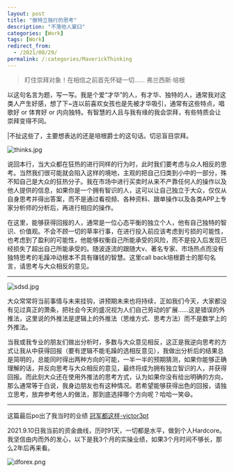 ```yaml
---
layout: post
title: "做特立独行的思考"
description: "不落他人窠臼"
categories: [Work]
tags: [Work]
redirect_from:
  - /2021/08/29/
permalink: /:categories/MaverickThinking
---
```


>盯住崇拜对象！在相信之前首先怀疑一切......     弗兰西斯·培根

以这句名言为题，写一写。我是个爱“才华”的人，有才华、独特的人，通常我对这类人产生好感，想了下~连以前喜欢女孩也是先被才华吸引，通常有这些特点，唱歌好 or 体育好 or 内向独特。有智慧的人且与我有缘的我会崇拜，有些特质会让崇拜变得不同。

|不扯这些了，主要想表达的还是培根爵士的这句话。切忌盲目崇拜。

![thinks.jpg](https://i.loli.net/2021/08/29/YEqG9ux2UDVntX8.jpg)

说回本行，当大众都在狂热的进行同样的行为时，此时我们要考虑与众人相反的思考。当然我们很可能就会陷入这样的境地，主观的把自己归类到小中的一部分，殊不知自己是大众的狂热分子。我在市场中进行买卖时从来不产靠任何人的操作以及他人提供的信息，如果你是一个拥有智识的人，这可以让自己独立于大众，仅仅从自身思考并得出答案，而不是通过看视频、各种资料、跟单操作以及各类APP上专家分析师的分析后，再进行相应的操作。


在这里，能够获得回报的人，通常是一位心态平衡的独立个人，他有自己独特的智识、价值观。不会不顾一切的草率行事，在进行投入前应该考虑到亏损的可能性，也考虑到了盈利的可能性，他能够权衡自己所能承受的风险，而不是投入后发现已经损失了超出自己所能承受的。随波逐流的跟随大v、著名专家、市场热点而没有独特思考的毛躁冲动根本不具有赚钱的智慧。这里call back培根爵士的那句名言，请思考与大众相反的意见。

****

 ![sdsd.jpg](https://i.loli.net/2021/08/29/bieQtNvOAKIn5Cc.jpg)

大众常常将当前事情与未来挂钩，讲预期未来也将持续，正如我们今天，大家都没有见过真正的萧条，把社会今天的盛况视为人们自己劳动的扩展......这是错误的外推法，这里说的外推法是逻辑上的外推法（思维方式、思考方法）而不是数学上的外推法。

当我或我专业的朋友们做出分析时，多数与大众意见相反，这正是我逆向思考的方式让我从中获得回报（要有逻辑不能毛躁的选相反意见），我做出分析后的结果总是简明的，总能同时得出两种方向的可能，一半一半的预期猜测，如果你能够正确理解的话，并反向思考与大众相反的意见，最终将成为拥有独立智识的人，并获得回报。而此刻大众还在使用外推法的思考方式，认为如果你没有给出明确的方向，那么通常等于白说，我身边朋友也有这种情况。若希望能够获得出色的回报，请独立思考，放弃参考他人的做法，那到底选择哪个方向呢？哈哈一笑😄。

****

这篇最后po出了我当时的业绩 <a href="https://victor3pt.github.io/victor3pt/life/WorkInWLSWG">冠军都这样-victor3pt</a>

2021.9.10日我当前的资金曲线，历时91天，一切都是水平，做到个人Hardcore。我坚信由内而外的发心，以下是我3个月的实操业绩，如果3个月时间不够长，那么2年后再来看。

![dforex.png](https://i.loli.net/2021/09/11/rpXNZbkMAnETH16.png)
